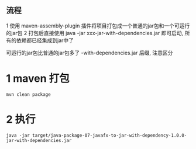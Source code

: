 ## 流程 
1 使用 maven-assembly-plugin 插件将项目打包成一个普通的jar包和一个可运行的jar包
2 打包后直接使用 java -jar xxx-jar-with-dependencies.jar 即可启动, 所有的依赖都已经集成到jar中了

可运行的jar包比普通的jar包多了 -with-dependencies.jar 后缀, 注意区分

# 1 maven 打包
```shell
mvn clean package
```

# 2 执行
```shell
java -jar target/java-package-07-javafx-to-jar-with-dependency-1.0.0-jar-with-dependencies.jar
```
